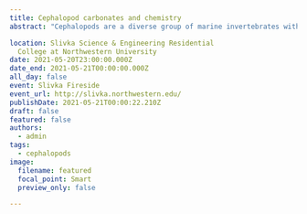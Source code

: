 ```yaml
---
title: Cephalopod carbonates and chemistry
abstract: "Cephalopods are a diverse group of marine invertebrates with complex behaviors and ecological roles. Fossil cephalopods are abundant in strata across hundreds of millions of years of Earth’s history. Many cephalopods have carbonate (CaCO3) structures that grow through their lives and encode environmental conditions in their chemistry. I use multiple methods to measure and interpret geochemical changes of these structures in modern and fossil cephalopods. Much of my work relies on microanalytical techniques for measuring stable isotope ratios and slight variations in the elemental composition of these structures. Results from my work feed our understanding of modern cephalopods biology, extinct cephalopod behavior, paleoclimatology, and methods for the analysis of biogenic carbonate."

location: Slivka Science & Engineering Residential
  College at Northwestern University
date: 2021-05-20T23:00:00.000Z
date_end: 2021-05-21T00:00:00.000Z
all_day: false
event: Slivka Fireside
event_url: http://slivka.northwestern.edu/
publishDate: 2021-05-21T00:00:22.210Z
draft: false
featured: false
authors:
  - admin
tags:
  - cephalopods
image:
  filename: featured
  focal_point: Smart
  preview_only: false

---
```

